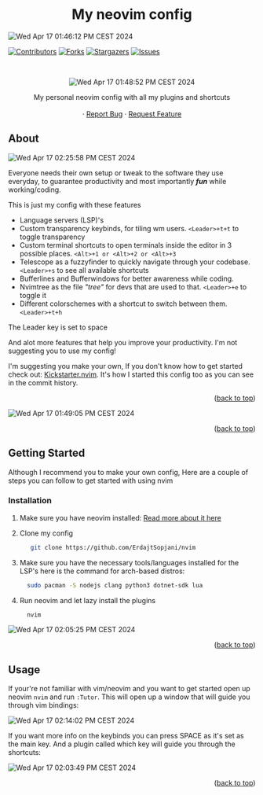 <h1 align="center">My neovim config</h3>

![Wed Apr 17 01:46:12 PM CEST 2024](https://github.com/ErdajtSopjani/nvim/assets/120386306/ecba5ffb-63f6-4ba3-a12e-3d52c8c4b6ec)

<a name="readme-top"></a>


[![Contributors][contributors-shield]][contributors-url]
[![Forks][forks-shield]][forks-url]
[![Stargazers][stars-shield]][stars-url]
[![Issues][issues-shield]][issues-url]


<!-- PROJECT LOGO -->
<br />
<div align="center">
  
![Wed Apr 17 01:48:52 PM CEST 2024](https://github.com/ErdajtSopjani/nvim/assets/120386306/159dbad1-026a-4241-9886-b5de52311a73)

  <p align="center">
    My personal neovim config with all my plugins and shortcuts
    <br />
    <br />
    ·
    <a href="https://github.com/ErdajtSopjani/nvim/issues">Report Bug</a>
    ·
    <a href="https://github.com/ErdajtSopjani/nvim/issues">Request Feature</a>
  </p>
</div>


<!-- ABOUT THE PROJECT -->
## About

![Wed Apr 17 02:25:58 PM CEST 2024](https://github.com/ErdajtSopjani/nvim/assets/120386306/86f3e3e4-de63-4729-94df-5a7b68026b78)

Everyone needs their own setup or tweak to the software they use everyday, to guarantee productivity and most importantly ***fun*** while working/coding.

This is just my config with these features
* Language servers (LSP)'s
* Custom transparency keybinds, for tiling wm users. ```<Leader>+t+t``` to toggle transparency
* Custom terminal shortcuts to open terminals inside the editor in 3 possible places. ```<Alt>+1 or <Alt>+2 or <Alt>+3```
* Telescope as a fuzzyfinder to quickly navigate through your codebase. ```<Leader>+s``` to see all available shortcuts
* Bufferlines and Bufferwindows for better awareness while coding.
* Nvimtree as the file *"tree"* for devs that are used to that. ```<Leader>+e``` to toggle it
* Different colorschemes with a shortcut to switch between them. ```<Leader>+t+h```

The Leader key is set to space

And alot more features that help you improve your productivity.
I'm not suggesting you to use my config! 

I'm suggesting you make your own, If you don't know how to get started check out: 
    [Kickstarter.nvim](https://github.com/nvim-lua/kickstart.nvim).
It's how I started this config too as you can see in the commit history.

<p align="right">(<a href="#readme-top">back to top</a>)</p>

![Wed Apr 17 01:49:05 PM CEST 2024](https://github.com/ErdajtSopjani/nvim/assets/120386306/cc97b281-bddf-4e8e-b553-08f8d2b12c5b)


<p align="right">(<a href="#readme-top">back to top</a>)</p>



<!-- GETTING STARTED -->
## Getting Started

Although I recommend you to make your own config,
Here are a couple of steps you can follow to get started with using nvim

### Installation

1. Make sure you have neovim installed: [Read more about it here](https://github.com/neovim/neovim/blob/master/INSTALL.md)

2. Clone my config

   ```sh
      git clone https://github.com/ErdajtSopjani/nvim
   ```
   
3. Make sure you have the necessary tools/languages installed for the LSP's here is the command for arch-based distros:
   ```sh
     sudo pacman -S nodejs clang python3 dotnet-sdk lua
   ```
   
5. Run neovim and let lazy install the plugins
   ```sh
     nvim
   ```
   
![Wed Apr 17 02:05:25 PM CEST 2024](https://github.com/ErdajtSopjani/nvim/assets/120386306/ec5ec858-d0b2-447e-afe8-102e22dc0d7e)


<p align="right">(<a href="#readme-top">back to top</a>)</p>



<!-- USAGE EXAMPLES -->
## Usage

If your're not familiar with vim/neovim and you want to get started open up neovim ```nvim``` and run ```:Tutor```.
This will open up a window that will guide you through vim bindings: 

![Wed Apr 17 02:14:02 PM CEST 2024](https://github.com/ErdajtSopjani/nvim/assets/120386306/a09e7840-f9ae-4c57-b613-ff9262c38bd8)


If you want more info on the keybinds you can press SPACE as it's set as the main key.
And a plugin called which key will guide you through the shortcuts:

![Wed Apr 17 02:03:49 PM CEST 2024](https://github.com/ErdajtSopjani/nvim/assets/120386306/87342ac1-2eca-4599-accd-f387e06c8566)

<p align="right">(<a href="#readme-top">back to top</a>)</p>




<!-- MARKDOWN LINKS & IMAGES -->
<!-- https://www.markdownguide.org/basic-syntax/#reference-style-links -->
[contributors-shield]: https://img.shields.io/github/contributors/ErdajtSopjani/nvim?style=for-the-badge
[contributors-url]: https://github.com/ErdajtSopjani/nvim/graphs/contributors
[forks-shield]: https://img.shields.io/github/forks/ErdajtSopjani/nvim?style=for-the-badge
[forks-url]: https://github.com/ErdajtSopjani/nvim/network/members
[stars-shield]: https://img.shields.io/github/stars/ErdajtSopjani/nvim?style=for-the-badge
[stars-url]: https://github.com/ErdajtSopjani/nvim/stargazers
[issues-shield]: https://img.shields.io/github/issues/ErdajtSopjani/nvim?style=for-the-badge
[issues-url]: https://github.com/ErdajtSopjani/nvim/issues
[Bootstrap.com]: https://img.shields.io/github/languages/top/ErdajtSopjani/nvim?color=purple&style=for-the-badge
[Bootstrap-url]: https://dotnet.microsoft.com/en-us/download
